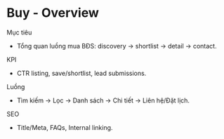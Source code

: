 # Buy - Overview

Mục tiêu
- Tổng quan luồng mua BĐS: discovery → shortlist → detail → contact.

KPI
- CTR listing, save/shortlist, lead submissions.

Luồng
- Tìm kiếm → Lọc → Danh sách → Chi tiết → Liên hệ/Đặt lịch.

SEO
- Title/Meta, FAQs, Internal linking.
